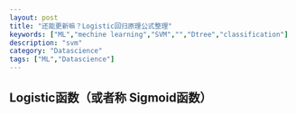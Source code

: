 ```yaml
---
layout: post
title: "还能更新嘛？Logistic回归原理公式整理"
keywords: ["ML","mechine learning","SVM","","Dtree","classification"]
description: "svm"
category: "Datascience"
tags: ["ML","Datascience"]
---
```



## Logistic函数（或者称 Sigmoid函数）

